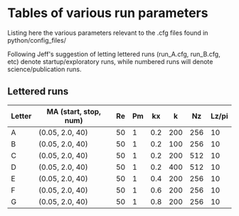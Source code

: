 # Tables of various run parameters
Listing here the various parameters relevant to the .cfg files found in python/config_files/

Following Jeff's suggestion of letting lettered runs (run_A.cfg, run_B.cfg, etc) denote startup/exploratory runs, 
while numbered runs will denote science/publication runs. 

## Lettered runs
| Letter | MA (start, stop, num) | Re     | Pm   | kx   |  k   | Nz   | Lz/pi |
| ------ | --------------------- | ---    | ---  | ---  | ---  | ---  | ----- |
| A      | (0.05, 2.0, 40)       | 50     | 1    | 0.2  | 200  | 256  | 10    |
| B      | (0.05, 2.0, 40)       | 50     | 1    | 0.2  | 100  | 256  | 10    |
| C      | (0.05, 2.0, 40)       | 50     | 1    | 0.2  | 200  | 512  | 10    |
| D      | (0.05, 2.0, 40)       | 50     | 1    | 0.2  | 400  | 512  | 10    |
| E      | (0.05, 2.0, 40)       | 50     | 1    | 0.4  | 200  | 256  | 10    |
| F      | (0.05, 2.0, 40)       | 50     | 1    | 0.6  | 200  | 256  | 10    |
| G      | (0.05, 2.0, 40)       | 50     | 1    | 0.8  | 200  | 256  | 10    |